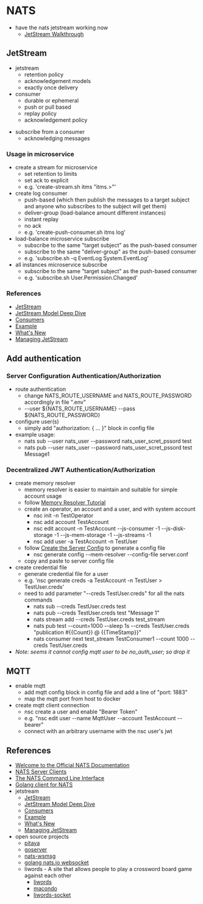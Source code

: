 # NATS

* have the nats jetstream working now
    + [JetStream Walkthrough](https://docs.nats.io/nats-concepts/jetstream/js_walkthrough)

## JetStream

* jetstream
    + retention policy
    + acknowledgement models
    + exactly once delivery
* consumer
    + durable or ephemeral
    + push or pull based
    + replay policy
    + acknowledgement policy
+ subscribe from a consumer
    + acknowledging messages

### Usage in microservice

* create a stream for microservice
    + set retention to limits
    + set ack to explicit
    + e.g. 'create-stream.sh itms "itms.>"'
* create log consumer
    + push-based (which then publish the messages to a target subject and anyone who subscribes to the subject will get them)
    + deliver-group (load-balance amount different instances)
    + instant replay
    + no ack
    + e.g. 'create-push-consumer.sh itms log'
* load-balance microservice subscribe
    + subscribe to the same "target subject" as the push-based consumer
    + subscribe to the same "deliver-group" as the push-based consumer
    + e.g. 'subscribe.sh -q EventLog System.EventLog'
* all instances microservice subscribe
    + subscribe to the same "target subject" as the push-based consumer
    + e.g. 'subscribe.sh User.Permission.Changed'

### References

* [JetStream](https://docs.nats.io/using-nats/developer/develop_jetstream)
* [JetStream Model Deep Dive](https://docs.nats.io/using-nats/developer/develop_jetstream/model_deep_dive)
* [Consumers](https://docs.nats.io/running-a-nats-service/nats_admin/jetstream_admin/consumers)
* [Example](https://docs.nats.io/nats-concepts/jetstream/consumers/example_configuration)
* [What's New](https://docs.nats.io/release-notes/whats_new#jetstream)
* [Managing JetStream](https://docs.nats.io/running-a-nats-service/nats_admin/jetstream_admin)

## Add authentication

### Server Configuration Authentication/Authorization

* route authentication
    + change NATS_ROUTE_USERNAME and NATS_ROUTE_PASSWORD accordingly in file ".env"
    + --user ${NATS_ROUTE_USERNAME} --pass ${NATS_ROUTE_PASSWORD}
* configure user(s)
    + simply add "authorization: { ... }" block in config file
* example usage:
    + nats sub --user nats_user --password nats_user_scret_pssord test
    + nats pub --user nats_user --password nats_user_scret_pssord test Message1

### Decentralized JWT Authentication/Authorization

* create memory resolver
    + memory resolver is easier to maintain and suitable for simple account usage
    + follow [Memory Resolver Tutorial](https://docs.nats.io/running-a-nats-service/configuration/securing_nats/auth_intro/jwt/mem_resolver)
    + create an operator, an account and a user, and with system account
        - nsc init -n TestOperator
        - nsc add account TestAccount
        - nsc edit account -n TestAccount --js-consumer -1 --js-disk-storage -1 --js-mem-storage -1 --js-streams -1
        - nsc add user -a TestAccount -n TestUser
    + follow [Create the Server Config](https://docs.nats.io/running-a-nats-service/configuration/securing_nats/auth_intro/jwt/mem_resolver#create-the-server-config) to generate a config file
        - nsc generate config --mem-resolver --config-file server.conf
    + copy and paste to server config file
* create credential file
    + generate credential file for a user
    + e.g. 'nsc generate creds -a TestAccount -n TestUser > TestUser.creds'
    + need to add parameter "--creds TestUser.creds" for all the nats commands
        - nats sub --creds TestUser.creds test
        - nats pub --creds TestUser.creds test "Message 1"
        - nats stream add --creds TestUser.creds test_stream
        - nats pub test --count=1000 --sleep 1s --creds TestUser.creds "publication #{{Count}} @ {{TimeStamp}}"
        - nats consumer next test_stream TestConsumer1 --count 1000 --creds TestUser.creds
* _Note: seems it cannot config mqtt user to be no_auth_user; so drop it_

## MQTT

* enable mqtt
    + add mqtt config block in config file and add a line of "port: 1883"
    + map the mqtt port from host to docker
* create mqtt client connection
    + nsc create a user and enable "Bearer Token"
    + e.g. "nsc edit user --name MqttUser --account TestAccount --bearer"
    + connect with an arbitrary username with the nsc user's jwt

## References

* [Welcome to the Official NATS Documentation](https://docs.nats.io/)
* [NATS Server Clients](https://docs.nats.io/running-a-nats-service/clients)
* [The NATS Command Line Interface](https://github.com/nats-io/natscli)
* [Golang client for NATS](https://github.com/nats-io/nats.go)
* jetstream
    + [JetStream](https://docs.nats.io/using-nats/developer/develop_jetstream)
    + [JetStream Model Deep Dive](https://docs.nats.io/using-nats/developer/develop_jetstream/model_deep_dive)
    + [Consumers](https://docs.nats.io/running-a-nats-service/nats_admin/jetstream_admin/consumers)
    + [Example](https://docs.nats.io/nats-concepts/jetstream/consumers/example_configuration)
    + [What's New](https://docs.nats.io/release-notes/whats_new#jetstream)
    + [Managing JetStream](https://docs.nats.io/running-a-nats-service/nats_admin/jetstream_admin)
* open source projects
    + [pitaya](https://github.com/topfreegames/pitaya)
    + [goserver](https://github.com/0990/goserver)
    + [nats-wsmsg](https://github.com/octu0/nats-wsmsg)
    + [golang nats.io websocket](https://github.com/blinkinglight/go-nats.io-websocket)
    + liwords - A site that allows people to play a crossword board game against each other
        - [liwords](https://github.com/domino14/liwords)
        - [macondo](https://github.com/domino14/macondo)
        - [liwords-socket](https://github.com/domino14/liwords-socket)
